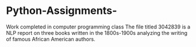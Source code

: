 # Python-Assignments-
Work completed in computer programming class
The file titled 3042839 is a NLP report on three books written in the 1800s-1900s analyzing the writing of famous African American authors.
